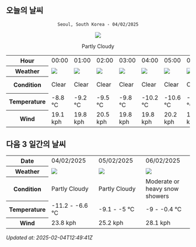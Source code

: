 ## 오늘의 날씨
<div align="center">

`Seoul, South Korea - 04/02/2025`

<img src="https://cdn.weatherapi.com/weather/64x64/day/116.png"/>

Partly Cloudy 

</div>


<table>
    <tr>
        <th>Hour</th>
        <td>00:00</td><td>01:00</td><td>02:00</td><td>03:00</td><td>04:00</td><td>05:00</td><td>06:00</td><td>07:00</td><td>08:00</td><td>09:00</td><td>10:00</td><td>11:00</td><td>12:00</td><td>13:00</td><td>14:00</td><td>15:00</td><td>16:00</td><td>17:00</td><td>18:00</td><td>19:00</td><td>20:00</td><td>21:00</td><td>22:00</td><td>23:00</td>
    </tr>
    <tr>
        <th>Weather</th>
        <td><img src="https://cdn.weatherapi.com/weather/64x64/night/113.png"></img></td><td><img src="https://cdn.weatherapi.com/weather/64x64/night/113.png"></img></td><td><img src="https://cdn.weatherapi.com/weather/64x64/night/113.png"></img></td><td><img src="https://cdn.weatherapi.com/weather/64x64/night/113.png"></img></td><td><img src="https://cdn.weatherapi.com/weather/64x64/night/113.png"></img></td><td><img src="https://cdn.weatherapi.com/weather/64x64/night/113.png"></img></td><td><img src="https://cdn.weatherapi.com/weather/64x64/night/113.png"></img></td><td><img src="https://cdn.weatherapi.com/weather/64x64/night/113.png"></img></td><td><img src="https://cdn.weatherapi.com/weather/64x64/day/113.png"></img></td><td><img src="https://cdn.weatherapi.com/weather/64x64/day/113.png"></img></td><td><img src="https://cdn.weatherapi.com/weather/64x64/day/116.png"></img></td><td><img src="https://cdn.weatherapi.com/weather/64x64/day/113.png"></img></td><td><img src="https://cdn.weatherapi.com/weather/64x64/day/113.png"></img></td><td><img src="https://cdn.weatherapi.com/weather/64x64/day/122.png"></img></td><td><img src="https://cdn.weatherapi.com/weather/64x64/day/122.png"></img></td><td><img src="https://cdn.weatherapi.com/weather/64x64/day/122.png"></img></td><td><img src="https://cdn.weatherapi.com/weather/64x64/day/116.png"></img></td><td><img src="https://cdn.weatherapi.com/weather/64x64/day/113.png"></img></td><td><img src="https://cdn.weatherapi.com/weather/64x64/night/113.png"></img></td><td><img src="https://cdn.weatherapi.com/weather/64x64/night/113.png"></img></td><td><img src="https://cdn.weatherapi.com/weather/64x64/night/116.png"></img></td><td><img src="https://cdn.weatherapi.com/weather/64x64/night/113.png"></img></td><td><img src="https://cdn.weatherapi.com/weather/64x64/night/119.png"></img></td><td><img src="https://cdn.weatherapi.com/weather/64x64/night/119.png"></img></td>
    </tr>
    <tr>
        <th>Condition</th>
        <td width="200px">Clear </td><td width="200px">Clear </td><td width="200px">Clear </td><td width="200px">Clear </td><td width="200px">Clear </td><td width="200px">Clear </td><td width="200px">Clear </td><td width="200px">Clear </td><td width="200px">Sunny</td><td width="200px">Sunny</td><td width="200px">Partly Cloudy </td><td width="200px">Sunny</td><td width="200px">Sunny</td><td width="200px">Overcast </td><td width="200px">Overcast </td><td width="200px">Overcast </td><td width="200px">Partly Cloudy </td><td width="200px">Sunny</td><td width="200px">Clear </td><td width="200px">Clear </td><td width="200px">Partly Cloudy </td><td width="200px">Clear</td><td width="200px">Cloudy </td><td width="200px">Cloudy </td>
    </tr>
    <tr>
        <th>Temperature</th>
        <td>-8.8 °C</td><td>-9.2 °C</td><td>-9.5 °C</td><td>-9.8 °C</td><td>-10.2 °C</td><td>-10.6 °C</td><td>-10.8 °C</td><td>-11.1 °C</td><td>-11.2 °C</td><td>-10.9 °C</td><td>-10.2 °C</td><td>-9.4 °C</td><td>-8.6 °C</td><td>-7.6 °C</td><td>-6.9 °C</td><td>-6.6 °C</td><td>-6.6 °C</td><td>-6.9 °C</td><td>-7.4 °C</td><td>-7.9 °C</td><td>-8.3 °C</td><td>-10.8 °C</td><td>-8.8 °C</td><td>-8.8 °C</td>
    </tr>
    <tr>
        <th>Wind</th>
        <td>19.1 kph</td><td>19.8 kph</td><td>20.5 kph</td><td>19.8 kph</td><td>19.8 kph</td><td>20.2 kph</td><td>18.7 kph</td><td>19.1 kph</td><td>19.1 kph</td><td>19.8 kph</td><td>21.6 kph</td><td>22.3 kph</td><td>21.6 kph</td><td>22.7 kph</td><td>23.8 kph</td><td>23.8 kph</td><td>23.8 kph</td><td>22 kph</td><td>20.9 kph</td><td>20.2 kph</td><td>18.7 kph</td><td>17.6 kph</td><td>17.6 kph</td><td>16.2 kph</td>
    </tr>
</table>


## 다음 3 일간의 날씨


<table>
    <tr>
        <th>Date</th>
        <td>04/02/2025</td><td>05/02/2025</td><td>06/02/2025</td>
    </tr>
    <tr>
        <th>Weather</th>
        <td><img src="https://cdn.weatherapi.com/weather/64x64/day/116.png"/></td><td><img src="https://cdn.weatherapi.com/weather/64x64/day/116.png"/></td><td><img src="https://cdn.weatherapi.com/weather/64x64/day/371.png"/></td>
    </tr>
    <tr>
        <th>Condition</th>
        <td width="200px">Partly Cloudy </td><td width="200px">Partly Cloudy </td><td width="200px">Moderate or heavy snow showers</td>
    </tr>
    <tr>
        <th>Temperature</th>
        <td>-11.2 -  -6.6 °C</td><td>-9.1 -  -5 °C</td><td>-9 -  -0.4 °C</td>
    </tr>
    <tr>
        <th>Wind</th>
        <td>23.8 kph</td><td>25.2 kph</td><td>28.1 kph</td>
    </tr>
</table>


*Updated at: 2025-02-04T12:49:41Z*
